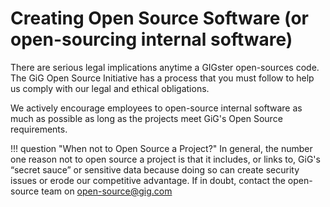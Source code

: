 # Creating Open Source Software (or open-sourcing internal software)

There are serious legal implications anytime a GIGster open-sources code. The GiG Open Source Initiative has a process that you must follow to help us comply with our legal and ethical obligations.

We actively encourage employees to open-source internal software as much as possible as long as the projects meet GiG's Open Source requirements.

!!! question "When not to Open Source a Project?"
    In general, the number one reason not to open source a project is that it includes, or links to, GiG's “secret sauce” or sensitive data because doing so can create security issues or erode our competitive advantage. If in doubt, contact the open-source team on open-source@gig.com

